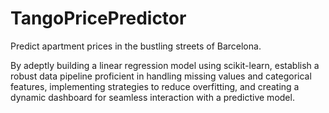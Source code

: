 # TangoPricePredictor
Predict apartment prices in the bustling streets of Barcelona.  

By adeptly building a linear regression model using scikit-learn, establish a robust data pipeline proficient in handling missing values and categorical features, implementing strategies to reduce overfitting, and creating a dynamic dashboard for seamless interaction with a predictive model.
